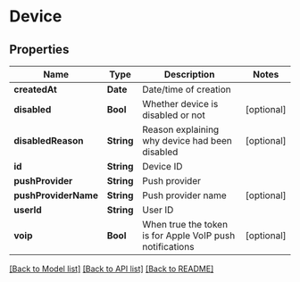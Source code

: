 # Device

## Properties
Name | Type | Description | Notes
------------ | ------------- | ------------- | -------------
**createdAt** | **Date** | Date/time of creation | 
**disabled** | **Bool** | Whether device is disabled or not | [optional] 
**disabledReason** | **String** | Reason explaining why device had been disabled | [optional] 
**id** | **String** | Device ID | 
**pushProvider** | **String** | Push provider | 
**pushProviderName** | **String** | Push provider name | [optional] 
**userId** | **String** | User ID | 
**voip** | **Bool** | When true the token is for Apple VoIP push notifications | [optional] 

[[Back to Model list]](../README.md#documentation-for-models) [[Back to API list]](../README.md#documentation-for-api-endpoints) [[Back to README]](../README.md)


